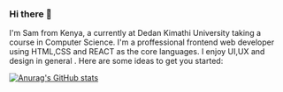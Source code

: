 ### Hi there 👋

I'm Sam from Kenya, a currently at Dedan Kimathi University taking a course in Computer Science. I'm a proffessional frontend web developer using HTML,CSS and REACT as the core languages. I enjoy UI,UX and design in general .
Here are some ideas to get you started:

[![Anurag's GitHub stats](https://github-readme-stats.vercel.app/api?username=anuraghazra)](https://github.com/anuraghazra/github-readme-stats)
 
